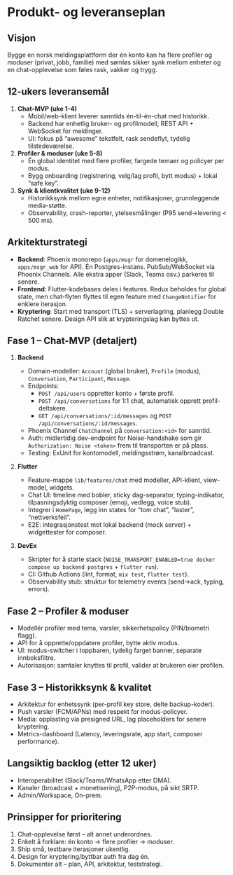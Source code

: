 # Produkt- og leveranseplan

## Visjon
Bygge en norsk meldingsplattform der én konto kan ha flere profiler og moduser (privat, jobb, familie) med sømløs sikker synk mellom enheter og en chat-opplevelse som føles rask, vakker og trygg.

## 12-ukers leveransemål
1. **Chat-MVP (uke 1-4)**
   - Mobil/web-klient leverer sanntids én-til-én-chat med historikk.
   - Backend har enhetlig bruker- og profilmodell, REST API + WebSocket for meldinger.
   - UI: fokus på “awesome” tekstfelt, rask sendeflyt, tydelig tilstedeværelse.
2. **Profiler & moduser (uke 5-8)**
   - Én global identitet med flere profiler, fargede temaer og policyer per modus.
   - Bygg onboarding (registrering, velg/lag profil, bytt modus) + lokal “safe key”.
3. **Synk & klientkvalitet (uke 9-12)**
   - Historikksynk mellom egne enheter, notifikasjoner, grunnleggende media-støtte.
   - Observability, crash-reporter, ytelsesmålinger (P95 send→levering < 500 ms).

## Arkitekturstrategi
- **Backend**: Phoenix monorepo (`apps/msgr` for domenelogikk, `apps/msgr_web` for API). Én Postgres-instans. PubSub/WebSocket via Phoenix Channels. Alle ekstra apper (Slack, Teams osv.) parkeres til senere.
- **Frontend**: Flutter-kodebases deles i features. Redux beholdes for global state, men chat-flyten flyttes til egen feature med `ChangeNotifier` for enklere iterasjon.
- **Kryptering**: Start med transport (TLS) + serverlagring, planlegg Double Ratchet senere. Design API slik at krypteringslag kan byttes ut.

## Fase 1 – Chat-MVP (detaljert)
1. **Backend**
   - Domain-modeller: `Account` (global bruker), `Profile` (modus), `Conversation`, `Participant`, `Message`.
   - Endpoints:
     - `POST /api/users` oppretter konto + første profil.
     - `POST /api/conversations` for 1:1 chat, automatisk opprett profil-deltakere.
     - `GET /api/conversations/:id/messages` og `POST /api/conversations/:id/messages`.
   - Phoenix Channel `ChatChannel` på `conversation:<id>` for sanntid.
   - Auth: midlertidig dev-endpoint for Noise-handshake som gir `Authorization: Noise <token>` frem til transporten er på plass.
   - Testing: ExUnit for kontomodell, meldingsstrøm, kanalbroadcast.

2. **Flutter**
   - Feature-mappe `lib/features/chat` med modeller, API-klient, view-model, widgets.
   - Chat UI: timeline med bobler, sticky dag-separator, typing-indikator, tilpasningsdyktig composer (emoji, vedlegg, voice stub).
   - Integrer i `HomePage`, legg inn states for “tom chat”, “laster”, “nettverksfeil”.
   - E2E: integrasjonstest mot lokal backend (mock server) + widgettester for composer.

3. **DevEx**
   - Skripter for å starte stack (`NOISE_TRANSPORT_ENABLED=true docker compose up backend postgres` + `flutter run`).
   - CI: Github Actions (lint, format, `mix test`, `flutter test`).
   - Observability stub: struktur for telemetry events (send→ack, typing, errors).

## Fase 2 – Profiler & moduser
- Modellér profiler med tema, varsler, sikkerhetspolicy (PIN/biometri flagg).
- API for å opprette/oppdatere profiler, bytte aktiv modus.
- UI: modus-switcher i toppbaren, tydelig farget banner, separate innboksfiltre.
- Autorisasjon: samtaler knyttes til profil, valider at brukeren eier profilen.

## Fase 3 – Historikksynk & kvalitet
- Arkitektur for enhetssynk (per-profil key store, delte backup-koder).
- Push varsler (FCM/APNs) med respekt for modus-policyer.
- Media: opplasting via presigned URL, lag placeholders for senere kryptering.
- Metrics-dashboard (Latency, leveringsrate, app start, composer performance).

## Langsiktig backlog (etter 12 uker)
- Interoperabilitet (Slack/Teams/WhatsApp etter DMA).
- Kanaler (broadcast + monetisering), P2P-modus, på sikt SRTP.
- Admin/Workspace, On-prem.

## Prinsipper for prioritering
1. Chat-opplevelse først – alt annet underordnes.
2. Enkelt å forklare: én konto → flere profiler → moduser.
3. Ship små, testbare iterasjoner ukentlig.
4. Design for kryptering/byttbar auth fra dag én.
5. Dokumenter alt – plan, API, arkitektur, teststrategi.
